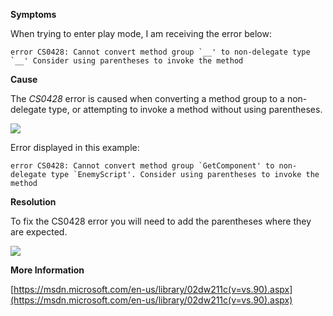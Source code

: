 

**Symptoms**



When trying to enter play mode, I am receiving the error below:


```
error CS0428: Cannot convert method group `__' to non-delegate type `__' Consider using parentheses to invoke the method
```


**Cause**



The  *CS0428*  error is caused when converting a method group to a non-delegate type, or attempting to invoke a method without using parentheses.



![](/hc/en-us/article_attachments/202024543/CS0428_a.png)



Error displayed in this example:


```
error CS0428: Cannot convert method group `GetComponent' to non-delegate type `EnemyScript'. Consider using parentheses to invoke the method
```


**Resolution**



To fix the CS0428 error you will need to add the parentheses where they are expected.



![](/hc/en-us/article_attachments/201866816/CS0428_b.png)



**More Information**



[https://msdn.microsoft.com/en-us/library/02dw211c(v=vs.90).aspx](https://msdn.microsoft.com/en-us/library/02dw211c(v=vs.90).aspx)





